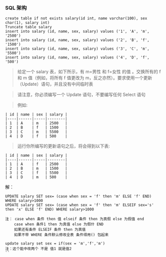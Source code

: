 ### SQL 架构
```
create table if not exists salary(id int, name varchar(100), sex char(1), salary int)
Truncate table salary
insert into salary (id, name, sex, salary) values ('1', 'A', 'm', '2500')
insert into salary (id, name, sex, salary) values ('2', 'B', 'f', '1500')
insert into salary (id, name, sex, salary) values ('3', 'C', 'm', '5500')
insert into salary (id, name, sex, salary) values ('4', 'D', 'f', '500')
```

> 给定一个 salary 表，如下所示，有 m=男性 和 f=女性 的值 。交换所有的 f 和 m 值（例如，将所有 f 值更改为 m，反之亦然）。要求使用一个更新（Update）语句，并且没有中间临时表

> 请注意，你必须编写一个 Update 语句，不要编写任何 Select 语句

>例如:

```
| id | name | sex | salary |
|----|------|-----|--------|
| 1  | A    | m   | 2500   |
| 2  | B    | f   | 1500   |
| 3  | C    | m   | 5500   |
| 4  | D    | f   | 500    |
```

> 运行你所编写的更新语句之后，将会得到以下表:

```
| id | name | sex | salary |
|----|------|-----|--------|
| 1  | A    | f   | 2500   |
| 2  | B    | m   | 1500   |
| 3  | C    | f   | 5500   |
| 4  | D    | m   | 500    |
```
解：
```
UPDATE salary SET sex= (case when sex = 'f' then 'm' ELSE 'f' END) WHERE salary>1000
UPDATE salary SET sex= (case when sex = 'f' then 'm' ELSEIF sex='s' then 'x' ELSE 'f' END) WHERE salary>1000

注： case when 条件 then 值 elseif 条件 then 为真假 else 为假值 end
    case when 条件1 then 为真值 else 为假什 END 
    如果还有条件 ELSEIF 条件 then 为真值
    如果不带 WHERE 条件默认修改全表 条件得用() 包起来

update salary set sex = if(sex = 'm','f','m')
注：这个能中改两个 不是 值1 就是值2
``